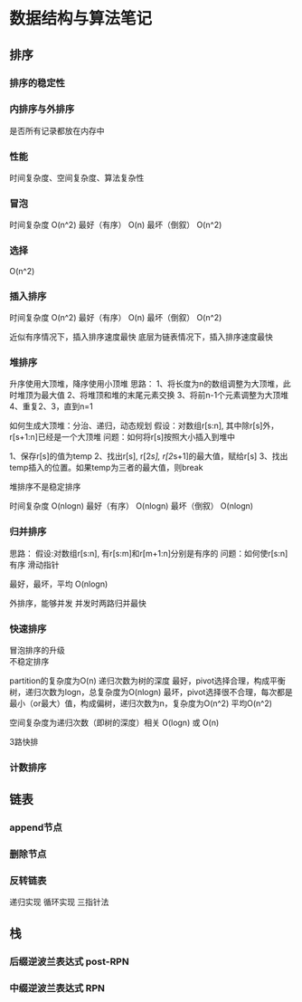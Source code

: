 # 数据结构与算法笔记

## 排序

### 排序的稳定性

### 内排序与外排序
是否所有记录都放在内存中

### 性能
时间复杂度、空间复杂度、算法复杂性

### 冒泡
时间复杂度 O(n^2)
最好（有序） O(n)
最坏（倒叙） O(n^2)

### 选择
O(n^2)

### 插入排序
时间复杂度 O(n^2)
最好（有序） O(n)
最坏（倒叙） O(n^2)

近似有序情况下，插入排序速度最快
底层为链表情况下，插入排序速度最快

### 堆排序
升序使用大顶堆，降序使用小顶堆
思路：
1、将长度为n的数组调整为大顶堆，此时堆顶为最大值
2、将堆顶和堆的末尾元素交换
3、将前n-1个元素调整为大顶堆
4、重复2、3，直到n=1

如何生成大顶堆：分治、递归，动态规划
假设：对数组r[s:n], 其中除r[s]外，r[s+1:n]已经是一个大顶堆
问题：如何将r[s]按照大小插入到堆中

1、保存r[s]的值为temp
2、找出r[s], r[2*s], r[2*s+1]的最大值，赋给r[s]
3、找出temp插入的位置。如果temp为三者的最大值，则break

堆排序不是稳定排序

时间复杂度 O(nlogn)
最好（有序） O(nlogn)
最坏（倒叙） O(nlogn)

### 归并排序
思路：
假设:对数组r[s:n], 有r[s:m]和r[m+1:n]分别是有序的
问题：如何使r[s:n]有序
滑动指针

最好，最坏，平均  O(nlogn)

外排序，能够并发
并发时两路归并最快

### 快速排序
冒泡排序的升级  
不稳定排序

partition的复杂度为O(n)
递归次数为树的深度
最好，pivot选择合理，构成平衡树，递归次数为logn，总复杂度为O(nlogn)
最坏，pivot选择很不合理，每次都是最小（or最大）值，构成偏树，递归次数为n，复杂度为O(n^2)
平均O(n^2)

空间复杂度为递归次数（即树的深度）相关
O(logn) 或 O(n)

3路快排


### 计数排序


## 链表

### append节点

### 删除节点

### 反转链表
递归实现
循环实现  三指针法

## 栈

### 后缀逆波兰表达式 post-RPN

### 中缀逆波兰表达式 RPN
